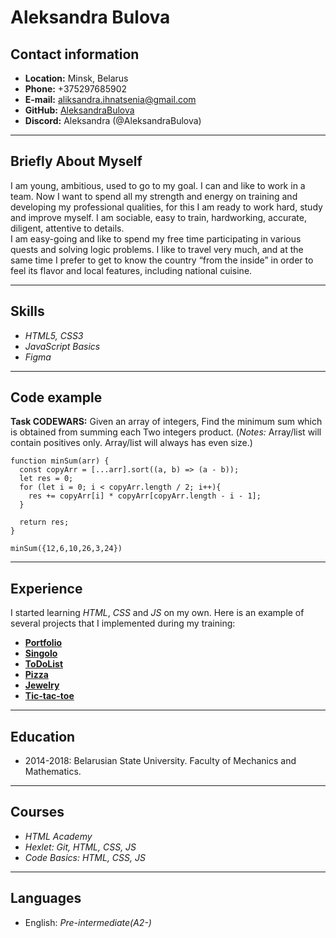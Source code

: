 # Aleksandra Bulova

## Contact information

- **Location:**  Minsk, Belarus
- **Phone:** +375297685902
- **E-mail:** aliksandra.ihnatsenia@gmail.com
- **GitHub:** [AleksandraBulova](https://github.com/AleksandraBulova)  
- **Discord:** Aleksandra (@AleksandraBulova) 

***

## Briefly About Myself

I am young, ambitious, used to go to my goal. I can and like to work in a team. Now I want to spend all my strength and energy on training and developing my professional qualities, for this I am ready to work hard, study and improve myself. I am sociable, easy to train, hardworking, accurate, diligent, attentive to details.  
I am easy-going and like to spend my free time participating in various quests and solving logic problems. I like to travel very much, and at the same time I prefer to get to know the country “from the inside” in order to feel its flavor and local features, including national cuisine.  

***

## Skills

- *HTML5, CSS3* 
- *JavaScript Basics*
- *Figma*  

***

## Code example

**Task CODEWARS:** Given an array of integers, Find the minimum sum which is obtained from summing each Two integers product. (*Notes:* Array/list will contain positives only. Array/list will always has even size.)

```
function minSum(arr) {
  const copyArr = [...arr].sort((a, b) => (a - b));
  let res = 0;
  for (let i = 0; i < copyArr.length / 2; i++){
    res += copyArr[i] * copyArr[copyArr.length - i - 1];
  }

  return res;
}

minSum({12,6,10,26,3,24})
```

***

## Experience

I started learning *HTML*, *CSS* and *JS* on my own. Here is an example of several projects that I implemented during my training:  
* [**Portfolio**](https://aleksandrabulova.github.io/Portfolio)
* [**Singolo**](https://aleksandrabulova.github.io/singolo)
* [**ToDoList**](https://aleksandrabulova.github.io/ToDoList)
* [**Pizza**](https://aleksandrabulova.github.io/Pizza)    
* [**Jewelry**](https://aleksandrabulova.github.io/Jewelry)  
* [**Tic-tac-toe**](https://aleksandrabulova.github.io/tic-tac-toe/)  

***

## Education

* 2014-2018: Belarusian State University. Faculty of Mechanics and Mathematics.   

***

## Courses

- *HTML Academy*   
- *Hexlet: Git, HTML, CSS, JS*  
- *Code Basics: HTML, CSS, JS*   

***

## Languages

* English: *Pre-intermediate(A2-)*